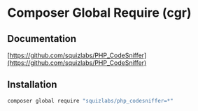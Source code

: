 # Composer Global Require (cgr)

## Documentation

[https://github.com/squizlabs/PHP_CodeSniffer](https://github.com/squizlabs/PHP_CodeSniffer)

## Installation

```bash
composer global require "squizlabs/php_codesniffer=*"
```
